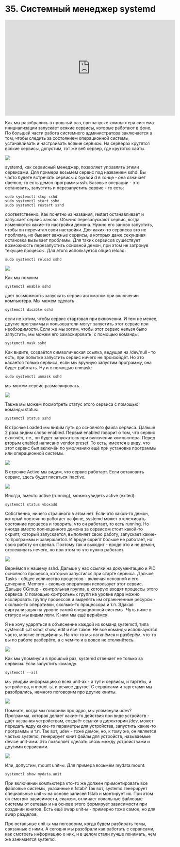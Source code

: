 # 35. Системный менеджер systemd

<iframe width='560' height='315' src="https://www.youtube.com/embed/bg6H-HRIad4" title='YouTube video player' frameborder='0' allow='accelerometer; autoplay; clipboard-write; encrypted-media; gyroscope; picture-in-picture' allowfullscreen></iframe>

Как мы разобрались в прошлый раз, при запуске компьютера система инициализации запускает всякие сервисы, которые работают в фоне. По большей части работа системного администратора заключается в том, чтобы следить за состоянием операционной системы, устанавливать и настраивать всякие сервисы. На серверах крутятся всякие сервисы, допустим, тот же веб сервер,  где крутятся сайты.

![](images/basicops.png)

systemd, как сервисный менеджер, позволяет управлять этими сервисами. Для примера возьмём сервис под названием sshd. Вы часто будете встречать сервисы с буквой d в конце - она означает daemon, то есть демон программы ssh. Базовые операции - это остановить, запустить и перезапустить сервис - то есть:

```
sudo systemctl stop sshd
sudo systemctl start sshd
sudo systemctl restart sshd
```
соответственно. Как понятно из названия, restart останавливает и запускает сервис заново. Обычно перезапускают сервис, когда изменяются какие-то настройки демона. Нужно его заново запустить, чтобы он перечитал свои настройки. Для каких-то сервисов это не проблема, но бывают важные сервисы, в которых даже секундная остановка вызывает проблемы. Для таких сервисов существует возможность перезапустить основной демон, при этом не затронув текущие процессы. Для этого используется опция reload:
 
```
sudo systemctl reload sshd
```


![](images/mask.png)

Как мы помним

```
systemctl enable sshd
```

даёт возможность запускать сервис автоматом при включении компьютера. Мы можем сделать

```
systemctl disable sshd
```

если не хотим, чтобы сервис стартовал при включении. И тем не менее, другие программы и пользователи могут запустить этот сервис при необходимости. Если же мы хотим, чтобы этот сервис нельзя было запустить, мы можем его замаскировать, с помощью команды:

```
systemctl mask sshd
```

Как видите, создаётся символическая ссылка, ведущая на /dev/null - то есть, при попытке запустить сервис ничего не произойдёт. Но это касается только сервиса, если мы вручную запустим программу, она будет работать. Ну и с помощью unmask:

```
sudo systemctl unmask sshd
```

мы можем сервис размаскировать.

![](images/status.png)

Также мы можем посмотреть статус этого сервиса с помощью команды status:

```
systemctl status sshd
```

В строчке Loaded мы видим путь до основного файла сервиса. Дальше 2 раза видим слово enabled. Первый enabled говорит о том, что сервис включён, т.е., он будет запускаться при включении компьютера. Перед вторым enabled написано vendor preset. То есть, имеется в виду, что этот сервис был включён по умолчанию ещё при установке программы или операционной системы.

![](images/statusstop.png)

В строчке Active мы видим, что сервис работает. Если остановить сервис, здесь будет писаться inactive.

![](images/exited.png)

Иногда, вместо active (running), можно увидеть active (exited):

```
systemctl status vboxadd
```

Собственно, ничего страшного в этом нет. Если это какой-то демон, который постоянно работает на фоне, systemd может отслеживать состояние процесса и говорить, что он работает, то есть running. Но иногда вместо полноценного демона за сервисом стоит какой-то скрипт, который запускается, выполняет свою работу, запускает какие-то программы и завершается. И вроде скрипт больше не работает, но свою работу он сделал. Поэтому так и выходит - вроде это и не демон, отслеживать нечего, но при этом то что нужно работает.

![](images/status.png)

Вернёмся к нашему sshd. Дальше у нас ссылки на документацию и PID основного процесса, который запустился при старте сервиса. Дальше Tasks - общее количество процессов - включая основной и его дочерние. Memory  - сколько  оперативки использует этот сервис. Дальше CGroup - контрольная группа, в которую входят процессы этого сервиса. С помощью контрольных групп на уровне ядра можно изолировать группу процессов и выделять им ограниченные ресурсы - сколько-то оперативки, сколько-то процессора и т.п. Эдакая виртуализация на уровне самой операционной системы. Чуть ниже в статусе мы видим логи. К ним мы ещё вернёмся.

Я не хочу ударяться в объяснение каждой из команд systemctl, типа systemctl cat sshd, show, edit и всё такое. Не все команды используются часто, многие специфичны. На что-то мы наткнёмся и разберём, что-то вы по работе разберёте, а с чем-то и в вовсе не столкнётесь.

![](images/systemd.png)

Как мы упомянули в прошлый раз, systemd отвечает не только за сервисы. Если запустить команду:

```
systemctl --all
```

мы увидим информацию о всех unit-ах - а тут и сервисы, и таргеты, и устройства, и mount-ы, и всякое другое. С сервисами и таргетами мы разобрались, немного поговорим про другие юниты.

![](images/udev.png)

Помните, когда мы говорили про ядро, мы упомянули udev? Программа, которая делает какие-то действия при виде устройств - даёт названия устройствам, создаёт ссылки в директории /dev, может передать ядру какие-то параметры для устройства, запустить какие-то программы и т.п. Так вот, udev - тоже демон, но, к тому же, он является частью systemd, генерирует юнит файлы для устройств, называемые device unit-ами. Это позволяет сделать связь между устройствами и другими сервисами.

![](images/mount.png)

Или, допустим, mount unit-ы. Для примера возьмём mydata.mount:

```
systemctl show mydata.unit
```

При включении компьютера кто-то же должен примонтировать все файловые системы, указанные в fstab? Так вот, systemd генерирует специальные unit-ы на основе записей fstab и монтирует их. При этом он смотрит зависимости, скажем, отличает локальные файловые системы от сетевых и на основе этого формирует зависимости при создании юнитов. Есть ещё swap unit-ы - примерно тоже самое, но для swap разделов.

Про остальные unit-ы мы поговорим, когда будем разбирать темы, связанные с ними. А сегодня мы разобрали как работать с сервисами, как смотреть информацию о них, и в целом стали лучше понимать, чем же занимается systemd.

